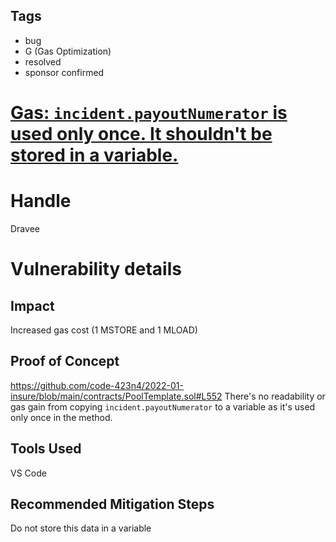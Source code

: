 ## Tags

- bug
- G (Gas Optimization)
- resolved
- sponsor confirmed

# [Gas: `incident.payoutNumerator` is used only once. It shouldn't be stored in a variable.](https://github.com/code-423n4/2022-01-insure-findings/issues/349) 

# Handle

Dravee


# Vulnerability details

## Impact
Increased gas cost (1 MSTORE and 1 MLOAD)

## Proof of Concept
https://github.com/code-423n4/2022-01-insure/blob/main/contracts/PoolTemplate.sol#L552
There's no readability or gas gain from copying `incident.payoutNumerator` to a variable as it's used only once in the method.

## Tools Used
VS Code

## Recommended Mitigation Steps
Do not store this data in a variable

